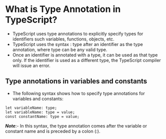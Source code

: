 # What is Type Annotation in TypeScript?
- TypeScript uses type annotations to explicitly specify types for identifiers such variables, functions, objects, etc.
- TypeScript uses the syntax : type after an identifier as the type annotation, where type can be any valid type.
- Once an identifier is annotated with a type, it can be used as that type only. If the identifier is used as a different type, the TypeScript compiler will issue an error.

## Type annotations in variables and constants
- The following syntax shows how to specify type annotations for variables and constants:
```
let variableName: type;
let variableName: type = value;
const constantName: type = value;
```
***Note***:- In this syntax, the type annotation comes after the variable or constant name and is preceded by a colon (:).
